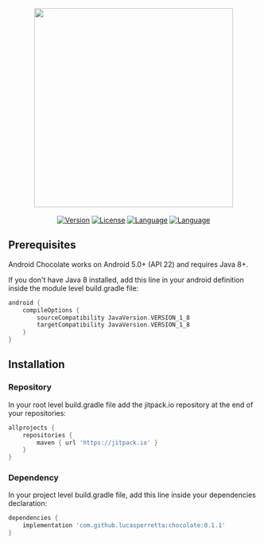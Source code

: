 <div align="center"><img src="https://i.ibb.co/zRcvmKb/Chocolate.png" width="400"></div>
<br>

<div align="center">
<a href="https://github.com/lucasperretta/chocolate"><img src="https://img.shields.io/static/v1?label=stable&message=BETA&color=informational" alt="Version"></a>
<a href="https://github.com/lucasperretta/chocolate"><img src="https://img.shields.io/static/v1?label=license&message=MIT&color=green" alt="License"></a>
<a href="https://github.com/lucasperretta/chocolate"><img 
src="https://img.shields.io/badge/language-Java 8-yellow" alt="Language"></a>
<a href="https://github.com/lucasperretta/chocolate"><img 
src="https://img.shields.io/badge/android-API 21+-orange" alt="Language"></a>
</div>

## Prerequisites
Android Chocolate works on Android 5.0+ (API 22) and requires Java 8+.

If you don't have Java 8 installed, add this line in your android definition inside the module level build.gradle file:
``` groovy
android {
    compileOptions {
        sourceCompatibility JavaVersion.VERSION_1_8
        targetCompatibility JavaVersion.VERSION_1_8
    }
}
```

## Installation
### Repository
In your root level build.gradle file add the jitpack.io repository at the end of your repositories:
``` groovy
allprojects {
	repositories {
		maven { url 'https://jitpack.io' }
	}
}
```

### Dependency
In your project level build.gradle file, add this line inside your dependencies declaration:
``` groovy
dependencies {
    implementation 'com.github.lucasperretta:chocolate:0.1.1'
}
```
